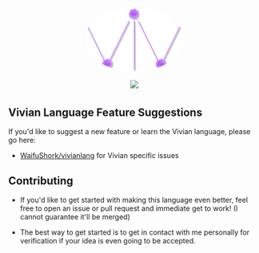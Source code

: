 <h1 align="center" style="position: relative;">
<img width="200" style="border-radius: 50%;" src="logo.png" alt="Vivian Logo" /><br>
<a href="https://github.com/WaifuShork/Vivian/actions">
    <img src="https://github.com/WaifuShork/Vivian/actions/workflows/dotnet.yml/badge.svg" />
</a>
</h1>

## Vivian Language Feature Suggestions
If you'd like to suggest a new feature or learn the Vivian language, please go here: 
- [WaifuShork/vivianlang](https://github.com/WaifuShork/vivianlang) for Vivian specific issues

## Contributing
- If you'd like to get started with making this language even better, feel free to open an issue or pull request and immediate get to work! (I cannot guarantee it'll be merged)

- The best way to get started is to get in contact with me personally for verification if your idea is even going to be accepted.